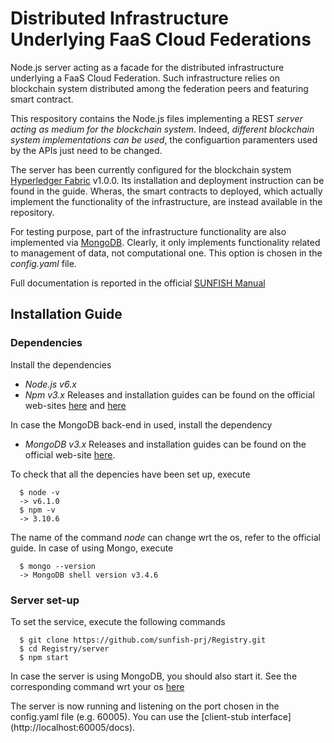 # Distributed Infrastructure Underlying FaaS Cloud Federations

Node.js server acting as a facade for the distributed infrastructure underlying a FaaS Cloud Federation. Such infrastructure relies on blockchain system distributed among the federation peers and featuring smart contract. 

This respository contains the Node.js files implementing a REST *server acting as medium for the blockchain system*. Indeed, *different blockchain system implementations can be used*, the configuartion paramenters used by the APIs just need to be changed. 

The server has been currently configured for the blockchain system [Hyperledger Fabric](https://hyperledger-fabric.readthedocs.io/en/latest/) v1.0.0. Its installation and deployment instruction can be found in the guide. Wheras, the smart contracts to deployed, which actually implement the functionality of the infrastructure, are instead available in the repository. 

For testing purpose, part of the infrastructure functionality are also implemented via [MongoDB](https://www.mongodb.com/en). Clearly, it only implements functionality related to management of data, not computational one. This option is chosen in the *config.yaml* file.

Full documentation is reported in the official [SUNFISH Manual](http://sunfish-platform-docs.readthedocs.io/)

## Installation Guide

### Dependencies 

Install the dependencies 
- *Node.js v6.x*
- *Npm v3.x*
Releases and installation guides can be found on the official web-sites [here](https://nodejs.org) and [here](https://www.npmjs.com/) 

In case the MongoDB back-end in used, install the dependency
- *MongoDB v3.x* 
Releases and installation guides can be found on the official web-site [here](https://www.mongodb.com/). 

To check that all the depencies have been set up, execute
```
  $ node -v
  -> v6.1.0
  $ npm -v
  -> 3.10.6
```
The name of the command *node* can change wrt the os, refer to the official guide. In case of using Mongo, execute
```
  $ mongo --version
  -> MongoDB shell version v3.4.6
```  

### Server set-up

To set the service, execute the following commands
``` 
  $ git clone https://github.com/sunfish-prj/Registry.git
  $ cd Registry/server
  $ npm start
```
In case the server is using MongoDB, you should also start it. See the corresponding command wrt your os [here](https://docs.mongodb.com/manual/administration/install-community/)

The server is now running and listening on the port chosen in the config.yaml file (e.g. 60005). You can use the [client-stub interface] (http://localhost:60005/docs).  

